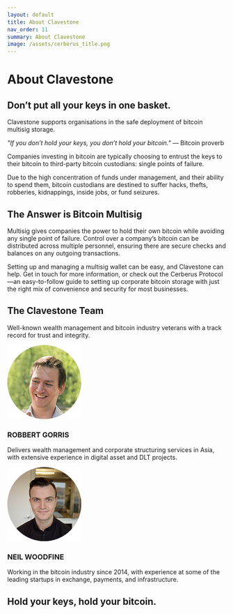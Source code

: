 ```yaml
---
layout: default
title: About Clavestone
nav_order: 11
summary: About Clavestone
image: /assets/cerberus_title.png
---
```


# About Clavestone

## Don’t put all your keys in one basket.
Clavestone supports organisations in the safe deployment of bitcoin multisig storage.

_"If you don’t hold your keys, you don’t hold your bitcoin."_
— Bitcoin proverb

Companies investing in bitcoin are typically choosing to entrust the keys to their bitcoin to third-party bitcoin custodians: single points of failure.

Due to the high concentration of funds under management, and their ability to spend them, bitcoin custodians are destined to suffer hacks, thefts, robberies, kidnappings, inside jobs, or fund seizures.

## The Answer is Bitcoin Multisig
Multisig gives companies the power to hold their own bitcoin while avoiding any single point of failure. Control over a company’s bitcoin can be distributed across multiple personnel, ensuring there are secure checks and balances on any outgoing transactions.

Setting up and managing a multisig wallet can be easy, and Clavestone can help. Get in touch for more information, or check out the Cerberus Protocol—an easy-to-follow guide to setting up corporate bitcoin storage with just the right mix of convenience and security for most businesses.

## The Clavestone Team
Well-known wealth management and bitcoin industry veterans with a track record for trust and integrity.

![Robbert Gorris](/assets/rgorris_circle_170px.png)
### ROBBERT GORRIS
Delivers wealth management and corporate structuring services in Asia, with extensive experience in digital asset and DLT projects.

![Neil Woodfine](/assets/nwoodfine_circle_170px.png)
### NEIL WOODFINE
Working in the bitcoin industry since 2014, with experience at some of the leading startups in exchange, payments, and infrastructure.

## Hold your keys, hold your bitcoin.
